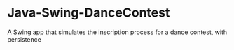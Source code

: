 # Java-Swing-DanceContest
A Swing app that simulates the inscription process for a dance contest, with persistence
